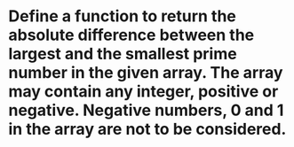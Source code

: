 # Define a function to return the absolute difference between the largest and the smallest prime number in the given array. The array may contain any integer, positive or negative. Negative numbers, 0 and 1 in the array are not to be considered.